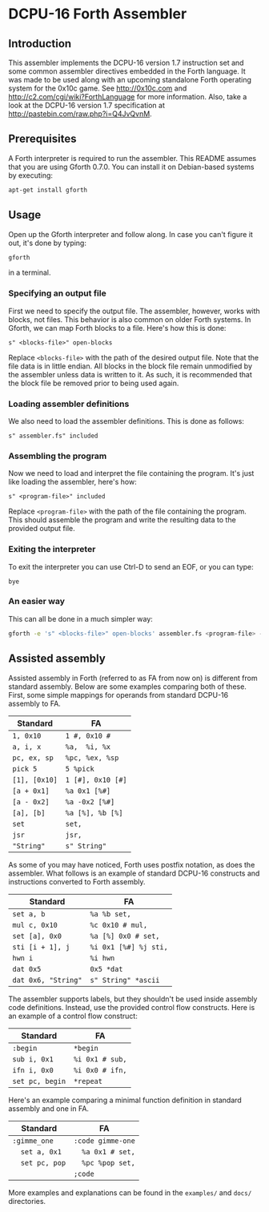 DCPU-16 Forth Assembler
=======================

Introduction
------------

This assembler implements the DCPU-16 version 1.7 instruction set and some
common assembler directives embedded in the Forth language. It was made to be
used along with an upcoming standalone Forth operating system for the 0x10c
game. See http://0x10c.com and http://c2.com/cgi/wiki?ForthLanguage for more
information. Also, take a look at the DCPU-16 version 1.7 specification at
http://pastebin.com/raw.php?i=Q4JvQvnM.

Prerequisites
-------------

A Forth interpreter is required to run the assembler. This README assumes that
you are using Gforth 0.7.0. You can install it on Debian-based systems by
executing:

````bash
apt-get install gforth
````

Usage
-----

Open up the Gforth interpreter and follow along.
In case you can't figure it out, it's done by typing:
````bash
gforth
````
in a terminal.

### Specifying an output file
First we need to specify the output file. The assembler, however, works with
blocks, not files. This behavior is also common on older Forth systems.
In Gforth, we can map Forth blocks to a file.
Here's how this is done:
````forth
s" <blocks-file>" open-blocks
````
Replace `<blocks-file>` with the path of the desired output file.
Note that the file data is in little endian.
All blocks in the block file remain unmodified by the assembler unless data is
written to it. As such, it is recommended that the block file be removed prior
to being used again.

### Loading assembler definitions
We also need to load the assembler definitions. This is done as follows:
````forth
s" assembler.fs" included
````

### Assembling the program
Now we need to load and interpret the file containing the program.
It's just like loading the assembler, here's how:
````forth
s" <program-file>" included
````
Replace `<program-file>` with the path of the file containing the program.
This should assemble the program and write the resulting data to the provided
output file.

### Exiting the interpreter
To exit the interpreter you can use Ctrl-D to send an EOF, or you can type:
````forth
bye
````

### An easier way
This can all be done in a much simpler way:
````bash
gforth -e 's" <blocks-file>" open-blocks' assembler.fs <program-file> -e 'bye'
````

Assisted assembly
-----------------

Assisted assembly in Forth (referred to as FA from now on) is different from
standard assembly. Below are some examples comparing both of these.
First, some simple mappings for operands from standard DCPU-16 assembly to
FA.

| Standard | FA |
| -------- | -----------  |
| `1, 0x10`  | `1 #, 0x10 #` |
| `a, i, x`  | `%a,  %i, %x` |
| `pc, ex, sp` | `%pc, %ex, %sp` |
| `pick 5`   | `5 %pick` |
| `[1], [0x10]` | `1 [#], 0x10 [#]` |
| `[a + 0x1]` | `%a 0x1 [%#]` |
| `[a - 0x2]` | `%a -0x2 [%#]` |
| `[a], [b]`  | `%a [%], %b [%]` |
| `set` | `set,` |
| `jsr` | `jsr,` |
| `"String"` | `s" String"` |

As some of you may have noticed, Forth uses postfix notation, as does the
assembler. What follows is an example of standard DCPU-16 constructs and
instructions converted to Forth assembly.

| Standard | FA |
| -------- | -----------  |
| `set a, b` | `%a %b set,` |
| `mul c, 0x10` | `%c 0x10 # mul,` |
| `set [a], 0x0` | `%a [%] 0x0 # set,` |
| `sti [i + 1], j` | `%i 0x1 [%#] %j sti,` |
| `hwn i` | `%i hwn` |
| `dat 0x5` | `0x5 *dat` |
| `dat 0x6, "String"` | `s" String" *ascii` |

The assembler supports labels, but they shouldn't be used inside assembly code
definitions. Instead, use the provided control flow constructs. Here is an
example of a control flow construct:

| Standard | FA |
| -------- | ----------- |
| `:begin` | `*begin` |
| `sub i, 0x1` | `%i 0x1 # sub,` |
| `ifn i, 0x0` | `%i 0x0 # ifn,` |
| `set pc, begin` | `*repeat` |

Here's an example comparing a minimal function definition in standard assembly
and one in FA.

| Standard | FA |
| -------- | ----------- |
| `:gimme_one` | `:code gimme-one` |
| `  set a, 0x1` | `  %a 0x1 # set,` |
| `  set pc, pop` | `  %pc %pop set,` |
| | `;code` | 

More examples and explanations can be found in the `examples/` and `docs/`
directories.


